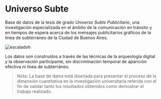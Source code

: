 # Universo Subte
Base de datos de la tesis de grado _Universo Subte Publicitario_, una investigación especializada en el ámbito de la comunicación en tránsito y en tiempos de espera acerca de los mensajes publicitarios gráficos de la línea de subterráneo de la Ciudad de Buenos Aires.

![escaladoh](https://user-images.githubusercontent.com/63526272/189772494-fd6dd6b1-dcbb-4b17-bd85-74184d56bac0.png)

Los datos son construídos a través de las técnicas de la arqueología digital y la observación participante, sin discriminación temporal de aparición efectiva ni línea de subterráneo.

> Nota: La base de datos está diseñada para presentar el proceso de la dimensión cuantitativa en la investigación universitaria referida con el fin de validar tanto los resultados obtenidos como demostrar el trabajo realizado.


